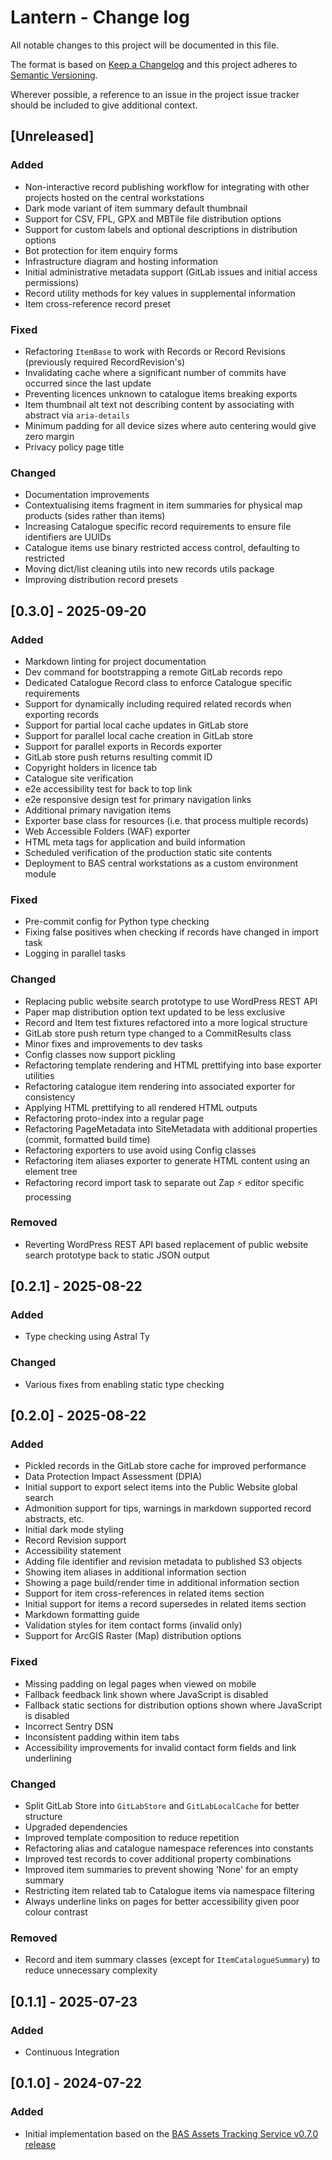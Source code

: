 # Lantern - Change log

All notable changes to this project will be documented in this file.

The format is based on [Keep a Changelog](http://keepachangelog.com/en/1.0.0/)
and this project adheres to [Semantic Versioning](http://semver.org/spec/v2.0.0.html).

Wherever possible, a reference to an issue in the project issue tracker should be included to give additional context.

<!-- pyml disable no-duplicate-heading,no-duplicate-header -->
## [Unreleased]

### Added

* Non-interactive record publishing workflow for integrating with other projects hosted on the central workstations
* Dark mode variant of item summary default thumbnail
* Support for CSV, FPL, GPX and MBTile file distribution options
* Support for custom labels and optional descriptions in distribution options
* Bot protection for item enquiry forms
* Infrastructure diagram and hosting information
* Initial administrative metadata support (GitLab issues and initial access permissions)
* Record utility methods for key values in supplemental information
* Item cross-reference record preset

### Fixed

* Refactoring `ItemBase` to work with Records or Record Revisions (previously required RecordRevision's)
* Invalidating cache where a significant number of commits have occurred since the last update
* Preventing licences unknown to catalogue items breaking exports
* Item thumbnail alt text not describing content by associating with abstract via `aria-details`
* Minimum padding for all device sizes where auto centering would give zero margin
* Privacy policy page title

### Changed

* Documentation improvements
* Contextualising items fragment in item summaries for physical map products (sides rather than items)
* Increasing Catalogue specific record requirements to ensure file identifiers are UUIDs
* Catalogue items use binary restricted access control, defaulting to restricted
* Moving dict/list cleaning utils into new records utils package
* Improving distribution record presets

## [0.3.0] - 2025-09-20

### Added

* Markdown linting for project documentation
* Dev command for bootstrapping a remote GitLab records repo
* Dedicated Catalogue Record class to enforce Catalogue specific requirements
* Support for dynamically including required related records when exporting records
* Support for partial local cache updates in GitLab store
* Support for parallel local cache creation in GitLab store
* Support for parallel exports in Records exporter
* GitLab store push returns resulting commit ID
* Copyright holders in licence tab
* Catalogue site verification
* e2e accessibility test for back to top link
* e2e responsive design test for primary navigation links
* Additional primary navigation items
* Exporter base class for resources (i.e. that process multiple records)
* Web Accessible Folders (WAF) exporter
* HTML meta tags for application and build information
* Scheduled verification of the production static site contents
* Deployment to BAS central workstations as a custom environment module

### Fixed

* Pre-commit config for Python type checking
* Fixing false positives when checking if records have changed in import task
* Logging in parallel tasks

### Changed

* Replacing public website search prototype to use WordPress REST API
* Paper map distribution option text updated to be less exclusive
* Record and Item test fixtures refactored into a more logical structure
* GitLab store push return type changed to a CommitResults class
* Minor fixes and improvements to dev tasks
* Config classes now support pickling
* Refactoring template rendering and HTML prettifying into base exporter utilities
* Refactoring catalogue item rendering into associated exporter for consistency
* Applying HTML prettifying to all rendered HTML outputs
* Refactoring proto-index into a regular page
* Refactoring PageMetadata into SiteMetadata with additional properties (commit, formatted build time)
* Refactoring exporters to use avoid using Config classes
* Refactoring item aliases exporter to generate HTML content using an element tree
* Refactoring record import task to separate out Zap ⚡️ editor specific processing

### Removed

* Reverting WordPress REST API based replacement of public website search prototype back to static JSON output

## [0.2.1] - 2025-08-22

### Added

* Type checking using Astral Ty

### Changed

* Various fixes from enabling static type checking

## [0.2.0] - 2025-08-22

### Added

* Pickled records in the GitLab store cache for improved performance
* Data Protection Impact Assessment (DPIA)
* Initial support to export select items into the Public Website global search
* Admonition support for tips, warnings in markdown supported record abstracts, etc.
* Initial dark mode styling
* Record Revision support
* Accessibility statement
* Adding file identifier and revision metadata to published S3 objects
* Showing item aliases in additional information section
* Showing a page build/render time in additional information section
* Support for item cross-references in related items section
* Initial support for items a record supersedes in related items section
* Markdown formatting guide
* Validation styles for item contact forms (invalid only)
* Support for ArcGIS Raster (Map) distribution options

### Fixed

* Missing padding on legal pages when viewed on mobile
* Fallback feedback link shown where JavaScript is disabled
* Fallback static sections for distribution options shown where JavaScript is disabled
* Incorrect Sentry DSN
* Inconsistent padding within item tabs
* Accessibility improvements for invalid contact form fields and link underlining

### Changed

* Split GitLab Store into `GitLabStore` and `GitLabLocalCache` for better structure
* Upgraded dependencies
* Improved template composition to reduce repetition
* Refactoring alias and catalogue namespace references into constants
* Improved test records to cover additional property combinations
* Improved item summaries to prevent showing 'None' for an empty summary
* Restricting item related tab to Catalogue items via namespace filtering
* Always underline links on pages for better accessibility given poor colour contrast

### Removed

* Record and item summary classes (except for `ItemCatalogueSummary`) to reduce unnecessary complexity

## [0.1.1] - 2025-07-23

### Added

* Continuous Integration

## [0.1.0] - 2024-07-22

### Added

* Initial implementation based on the [BAS Assets Tracking Service v0.7.0 release](https://github.com/antarctica/assets-tracking-service/tree/v0.7.0)
<!-- pyml enable no-duplicate-heading,no-duplicate-header -->
